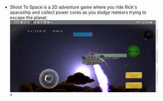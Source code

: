 - Shoot To Space is a 2D adventure game where you ride Rick's spaceship and collect power cores as you dodge meteors trying to escape the planet.
![Screenshot 1](https://github.com/akashd50/shoottospace/blob/master/images/Screenshot_20191027-090234_ShootToSpace.jpg)*
